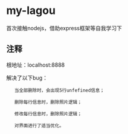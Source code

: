# my-lagou
首次接触nodejs，借助express框架等自我学习下

## 注释
 根地址：localhost:8888
   
   解决了以下bug：
   
       当全部删除时，会出现5行unfefined信息；
       
       删除每行信息时，删除照片逻辑；
       
       修改每行信息时，删除照片逻辑；
       
       对界面进行了适当优化。
